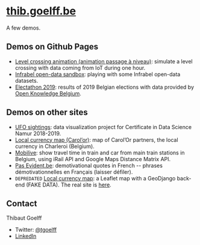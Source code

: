 # [thib.goelff.be](https://thib.goelff.be)
A few demos.

## Demos on Github Pages

* [Level crossing animation (animation passage à niveau)](https://thib-g.github.io/pn-anim/#/chart): simulate a level crossing
with data coming from IoT during one hour.
* [Infrabel open-data sandbox](https://thib-g.github.io/infrabel-opendata-sandbox/): playing with some Infrabel open-data datasets.
* [Electathon 2019](https://thib-g.github.io/electathon19-app/): results of 2019 Belgian elections with data provided by [Open Knowledge Belgium](https://elections.openknowledge.be/).

## Demos on other sites

* [UFO sightings](https://ufo.kediss.eu/): data visualization project for Certificate in Data Science Namur 2018-2019.
* [Local currency map (Carol’or)](https://carolor.org/map/): map of Carol’Or partners, the local currency in Charleroi (Belgium).
* [Mobilive](https://mobilive.maww.be): show travel time in train and car from main train stations in Belgium, using iRail API and Google Maps Distance Matrix API.
* [Pas Evident.be](https://pasevident.be): demotivational quotes in French -- phrases démotivationnelles en Français (laisser défiler).
* `DEPREDATED` [Local currency map](https://carolor-map.kediss.eu/): a Leaflet map with a GeoDjango back-end (FAKE DATA). The real site is [here](https://www.carolor.org/).

## Contact
Thibaut Goelff

* Twitter: [@tgoelff](https://twitter.com/tgoelff)
* [LinkedIn](https://www.linkedin.com/in/thibautgoelff/)
